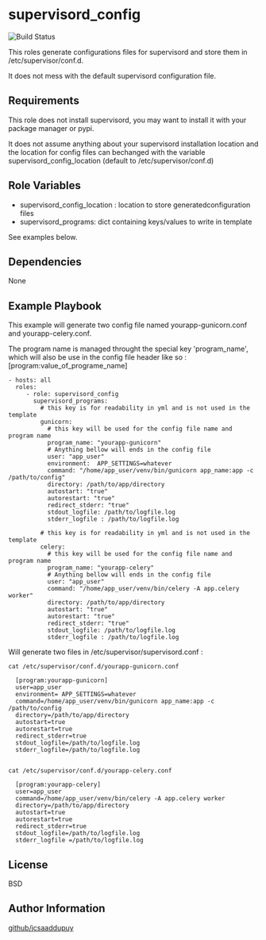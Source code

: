 supervisord_config
=================

![Build Status](https://travis-ci.org/traveloka/ansible-supervisord-config.svg?branch=master)

This roles generate configurations files for supervisord and store them in
/etc/supervisor/conf.d.

It does not mess with the default supervisord configuration file.

Requirements
------------

This role does not install supervisord, you may want to install it with your
package manager or pypi.

It does not assume anything about your supervisord installation location and the
location for config files can bechanged with the variable supervisord_config_location (default to /etc/supervisor/conf.d)


Role Variables
--------------

- supervisord_config_location : location to store generatedconfiguration files
- supervisord_programs: dict containing keys/values to write in template

See examples below.

Dependencies
------------

None

Example Playbook
----------------

This example will generate two config file named yourapp-gunicorn.conf and yourapp-celery.conf.

The program name is managed throught the special key 'program_name', which will
also be use in the config file header like so : [program:value\_of\_programe\_name]


    - hosts: all
      roles:
         - role: supervisord_config
           supervisord_programs:
             # this key is for readability in yml and is not used in the template
             gunicorn:
               # this key will be used for the config file name and program name
               program_name: "yourapp-gunicorn"
               # Anything bellow will ends in the config file
               user: "app_user"
               environment:  APP_SETTINGS=whatever
               command: "/home/app_user/venv/bin/gunicorn app_name:app -c /path/to/config"
               directory: /path/to/app/directory 
               autostart: "true"
               autorestart: "true"
               redirect_stderr: "true"
               stdout_logfile: /path/to/logfile.log
               stderr_logfile : /path/to/logfile.log

             # this key is for readability in yml and is not used in the template
             celery:
               # this key will be used for the config file name and program name
               program_name: "yourapp-celery"
               # Anything bellow will ends in the config file
               user: "app_user"
               command: "/home/app_user/venv/bin/celery -A app.celery worker"
               directory: /path/to/app/directory 
               autostart: "true"
               autorestart: "true"
               redirect_stderr: "true"
               stdout_logfile: /path/to/logfile.log
               stderr_logfile : /path/to/logfile.log

Will generate two files in /etc/supervisor/supervisord.conf :

    cat /etc/supervisor/conf.d/yourapp-gunicorn.conf 

      [program:yourapp-gunicorn]
      user=app_user
      environment= APP_SETTINGS=whatever
      command=/home/app_user/venv/bin/gunicorn app_name:app -c /path/to/config
      directory=/path/to/app/directory 
      autostart=true
      autorestart=true
      redirect_stderr=true
      stdout_logfile=/path/to/logfile.log
      stderr_logfile=/path/to/logfile.log


    cat /etc/supervisor/conf.d/yourapp-celery.conf 

      [program:yourapp-celery]
      user=app_user
      command=/home/app_user/venv/bin/celery -A app.celery worker
      directory=/path/to/app/directory 
      autostart=true
      autorestart=true
      redirect_stderr=true
      stdout_logfile=/path/to/logfile.log
      stderr_logfile =/path/to/logfile.log

License
-------

BSD

Author Information
------------------

[github/jcsaaddupuy](https://github.com/jcsaaddupuy/)

